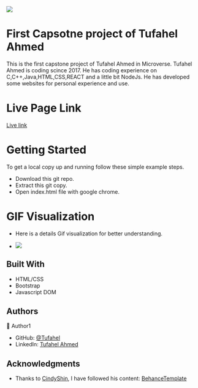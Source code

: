 ![](https://img.shields.io/badge/Microverse-blueviolet)

# First Capsotne project of Tufahel Ahmed

This is the first capstone project of Tufahel Ahmed in Microverse. Tufahel Ahmed is coding scince 2017. He has coding experience on C,C++,Java,HTML,CSS,REACT and a little bit NodeJs. He has developed some websites for personal experience and use.

# Live Page Link

[Live link](https://tufahel.github.io/first-capstone-microverse/)

# Getting Started
To get a local copy up and running follow these simple example steps.

- Download this git repo.
- Extract this git copy.
- Open index.html file with google chrome.

# GIF Visualization
- Here is a details Gif visualization for better understanding.

- ![](images/full-site.gif)


## Built With

- HTML/CSS
- Bootstrap
- Javascript DOM


## Authors

👤 Author1

- GitHub: [@Tufahel](https://github.com/Tufahel)
- LinkedIn: [Tufahel Ahmed](https://bd.linkedin.com/in/tufahel-ahmed-972884203)

## Acknowledgments

- Thanks to [CindyShin](https://www.behance.net/adagio07), I have followed his content: [BehanceTemplate](https://www.behance.net/gallery/29845175/CC-Global-Summit-2015) 
